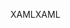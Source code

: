 <span data-ttu-id="a9575-101">XAML</span><span class="sxs-lookup"><span data-stu-id="a9575-101">XAML</span></span>